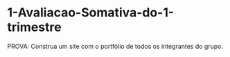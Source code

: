 # 1-Avaliacao-Somativa-do-1-trimestre
PROVA: Construa um site com o portfólio de todos os integrantes do grupo.
